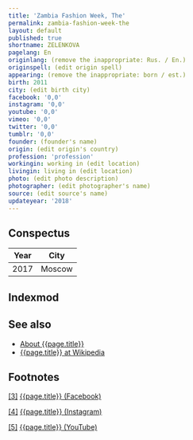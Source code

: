 ```yaml
---
title: 'Zambia Fashion Week, The'
permalink: zambia-fashion-week-the
layout: default
published: true
shortname: ZELENKOVA
pagelang: En
originlang: (remove the inappropriate: Rus. / En.)
originspell: (edit origin spell)
appearing: (remove the inappropriate: born / est.)
birth: 2011
city: (edit birth city)
facebook: '0,0'
instagram: '0,0'
youtube: '0,0'
vimeo: '0,0'
twitter: '0,0'
tumblr: '0,0'
founder: (founder's name)
origin: (edit origin's country)
profession: 'profession'
workingin: working in (edit location)
livingin: living in (edit location)
photo: (edit photo description)
photographer: (edit photographer's name)
source: (edit source's name)
updateyear: '2018'
---
```


## Conspectus

|Year|City|
|-|-|
|2017|Moscow|

## Indexmod


## See also

+ [About {{page.title}}](index)
+ [{{page.title}} at Wikipedia](index)

## Footnotes

[[3]](#a3) <span id="f3"></span> [{{page.title}} (Facebook)](index)

[[4]](#a4) <span id="f4"></span> [{{page.title}} (Instagram)](index)

[[5]](#a5) <span id="f5"></span> [{{page.title}} (YouTube)](index)
